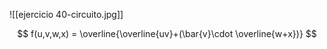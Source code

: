 ![[ejercicio 40-circuito.jpg]]

$$
f(u,v,w,x) = \overline{\overline{uv}+(\bar{v}\cdot \overline{w+x})}
$$




